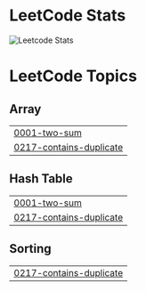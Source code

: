 # LeetCode Stats
![Leetcode Stats](https://leetcard.jacoblin.cool/AceHunterr?theme=unicorn)
<!---LeetCode Topics Start-->
# LeetCode Topics
## Array
|  |
| ------- |
| [0001-two-sum](https://github.com/vrm-hub/LeetCode/tree/master/0001-two-sum) |
| [0217-contains-duplicate](https://github.com/vrm-hub/LeetCode/tree/master/0217-contains-duplicate) |
## Hash Table
|  |
| ------- |
| [0001-two-sum](https://github.com/vrm-hub/LeetCode/tree/master/0001-two-sum) |
| [0217-contains-duplicate](https://github.com/vrm-hub/LeetCode/tree/master/0217-contains-duplicate) |
## Sorting
|  |
| ------- |
| [0217-contains-duplicate](https://github.com/vrm-hub/LeetCode/tree/master/0217-contains-duplicate) |
<!---LeetCode Topics End-->
